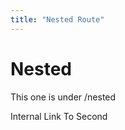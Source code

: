 ```yaml
---
title: "Nested Route"
---
```


# Nested 

This one is under /nested

<Link to="/nested/two">Internal Link To Second</Link>